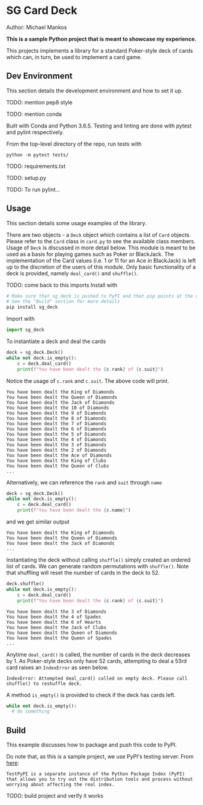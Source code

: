 # SG Card Deck
Author: Michael Mankos

**This is a sample Python project that is meant to showcase my experience.**

This projects implements a library for a standard Poker-style deck of cards which can, in turn, be used to implement a card game. 

## Dev Environment
This section details the development environment and how to set it up. 

TODO: mention pep8 style

TODO: mention conda

Built with Conda and Python 3.6.5. Testing and linting are done with pytest and pylint respectively. 

From the top-level directory of the repo, run tests with
```
python -m pytest tests/
```

TODO: requirements.txt

TODO: setup.py

TODO: To run pylint...

## Usage
This section details some usage examples of the library. 

There are two objects - a `Deck` object which contains a list of `Card` objects. Please refer to the `Card` class in `card.py` to see the available class members. Usage of `Deck` is discussed in more detail below. This module is meant to be used as a basis for playing games such as Poker or BlackJack. The implementation of the Card values (i.e. 1 or 11 for an Ace in BlackJack) is left up to the discretion of the users of this module. Only basic functionality of a deck is provided, namely `deal_card()` and `shuffle()`. 

TODO: come back to this imports
Install with
```py
# Make sure that sg_deck is pushed to PyPI and that pip points at the correct PyPI (i.e. PyPI test server)
# See the "Build" section for more details
pip install sg_deck
```

Import with
```py
import sg_deck
```
To instantiate a deck and deal the cards
```py
deck = sg_deck.Deck()
while not deck.is_empty():
    c = deck.deal_card()
    print(f"You have been dealt the {c.rank} of {c.suit}")    
```
Notice the usage of `c.rank` and `c.suit`. The above code will print.
```
You have been dealt the King of Diamonds
You have been dealt the Queen of Diamonds
You have been dealt the Jack of Diamonds
You have been dealt the 10 of Diamonds
You have been dealt the 9 of Diamonds
You have been dealt the 8 of Diamonds
You have been dealt the 7 of Diamonds
You have been dealt the 6 of Diamonds
You have been dealt the 5 of Diamonds
You have been dealt the 4 of Diamonds
You have been dealt the 3 of Diamonds
You have been dealt the 2 of Diamonds
You have been dealt the Ace of Diamonds
You have been dealt the King of Clubs
You have been dealt the Queen of Clubs
...
```

Alternatively, we can reference the `rank` and `suit` through `name`
```py
deck = sg_deck.Deck()
while not deck.is_empty():
    c = deck.deal_card()
    print(f"You have been dealt the {c.name}")       
```
and we get similar output
```
You have been dealt the King of Diamonds
You have been dealt the Queen of Diamonds
You have been dealt the Jack of Diamonds
...
```

Instantiating the deck without calling `shuffle()` simply created an ordered list of cards. We can generate random permutations with `shuffle()`. Note that shuffling will reset the number of cards in the deck to 52. 
```py
deck.shuffle()
while not deck.is_empty():
    c = deck.deal_card()
    print(f"You have been dealt the {c.rank} of {c.suit}")    
```

```
You have been dealt the 3 of Diamonds
You have been dealt the 4 of Spades
You have been dealt the 6 of Hearts
You have been dealt the Jack of Clubs
You have been dealt the Queen of Diamonds
You have been dealt the Queen of Spades
...
```

Anytime `deal_card()` is called, the number of cards in the deck decreases by 1. As Poker-style decks only have 52 cards, attempting to deal a 53rd card raises an `IndexError` as seen below. 
```
IndexError: Attempted deal_card() called on empty deck. Please call shuffle() to reshuffle deck.
```

A method `is_empty()` is provided to check if the deck has cards left. 
```py
while not deck.is_empty():
  # do something
```
## Build
This example discusses how to package and push this code to PyPI. 

Do note that, as this is a sample project, we use PyPI's testing server. From [here](https://packaging.python.org/guides/using-testpypi/): 
```
TestPyPI is a separate instance of the Python Package Index (PyPI) that allows you to try out the distribution tools and process without worrying about affecting the real index.
```

TODO: build project and verify it works
